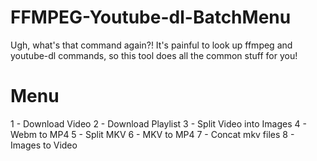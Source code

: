 # FFMPEG-Youtube-dl-BatchMenu
Ugh, what's that command again?!  It's painful to look up ffmpeg and youtube-dl commands, so this tool does all the common stuff for you!

# Menu
1 - Download Video
2 - Download Playlist
3 - Split Video into Images
4 - Webm to MP4
5 - Split MKV
6 - MKV to MP4
7 - Concat mkv files
8 - Images to Video

